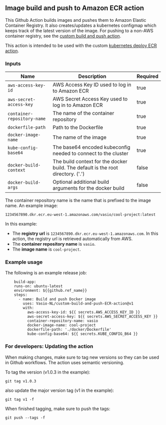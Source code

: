 ## Image build and push to Amazon ECR action

This Github Action builds images and pushes them to Amazon Elastic Container Registry.
It also creates/updates a kubernetes configmap which keeps track of the latest version of the image.
For pushing to a non-AWS container registry, see the [custom build and push action](https://github.com/Vasio-NL/custom-build-and-push-action).

This action is intended to be used with the custom [kubernetes deploy ECR action](https://github.com/Vasio-NL/custom-k8s-deploy-ECR-action).


### Inputs

| Name | Description                                                                     | Required |
| --- |---------------------------------------------------------------------------------| --- |
| `aws-access-key-id` | AWS Access Key ID used to log in to Amazon ECR                                                  | true |
| `aws-secret-access-key` | AWS Secret Access Key used to log in to Amazon ECR                                             | true |
| `container-repository-name` | The name of the container repository                                            | true |
| `dockerfile-path` | Path to the Dockerfile                                                          | true |
| `docker-image-name` | The name of the image                                                           | true |
| `kube-config-base64` | The base64 encoded kubeconfig needed to connect to the cluster                  | true |
| `docker-build-context` | The build context for the docker build. The default is the root directory. ('.') | false |
| `docker-build-args` | Optional additional build arguments for the docker build                        | false |

The container repository name is the name that is prefixed to the image name. An example image:

`1234567890.dkr.ecr.eu-west-1.amazonaws.com/vasio/cool-project:latest`

In this example:
- The <b>registry url</b> is `1234567890.dkr.ecr.eu-west-1.amazonaws.com`. In this action, the registry url is retrieved automatically from AWS.
- The <b>container repository name</b> is `vasio`.
- The <b>image name</b> is `cool-project`.


### Example usage

The following is an example release job:

```
    build-app:
    runs-on: ubuntu-latest
    environment: ${{github.ref_name}}
    steps:
      - name: Build and push Docker image
        uses: Vasio-NL/custom-build-and-push-ECR-action@v1
        with:
          aws-access-key-id: ${{ secrets.AWS_ACCESS_KEY_ID }}
          aws-secret-access-key: ${{ secrets.AWS_SECRET_ACCESS_KEY }}
          container-repository-name: vasio
          docker-image-name: cool-project
          dockerfile-path: './docker/Dockerfile'
          kube-config-base64: ${{ secrets.KUBE_CONFIG_B64 }}
```

### For developers: Updating the action
When making changes, make sure to tag new versions so they can be used in Github workflows. The action uses semantic versioning.

To tag the version (v1.0.3 in the example):

`git tag v1.0.3`

also update the major version tag (v1 in the example):

`git tag v1 -f`

When finished tagging, make sure to push the tags:

`git push --tags -f`

